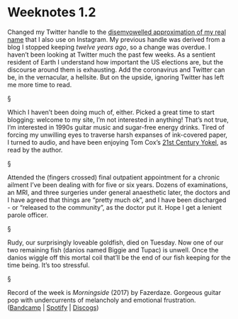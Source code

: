 # Weeknotes 1.2

Changed my Twitter handle to the [disemvowelled approximation of my real name](http://twitter.com/tmhwrd) that I also use on Instagram. My previous handle was derived from a blog I stopped keeping *twelve years ago*, so a change was overdue. I haven’t been looking at Twitter much the past few weeks. As a sentient resident of Earth I understand how important the US elections are, but the discourse around them is exhausting. Add the coronavirus and Twitter can be, in the vernacular, a hellsite. But on the upside, ignoring Twitter has left me more time to read.

§

Which I haven’t been doing much of, either. Picked a great time to start blogging: welcome to my site, I’m not interested in anything! That’s not true, I’m interested in 1990s guitar music and sugar-free energy drinks. Tired of forcing my unwilling eyes to traverse harsh expanses of ink-covered paper, I turned to audio, and have been enjoying Tom Cox’s [21st Century Yokel](http://tom-cox.com/books/21st-century-yokel/), as read by the author.

§

Attended the (fingers crossed) final outpatient appointment for a chronic ailment I’ve been dealing with for five or six years. Dozens of examinations, an MRI, and three surgeries under general anaesthetic later, the doctors and I have agreed that things are “pretty much ok”, and I have been discharged - or “released to the community”, as the doctor put it. Hope I get a lenient parole officer.

§

Rudy, our surprisingly loveable goldfish, died on Tuesday. Now one of our two remaining fish (danios named Biggie and Tupac) is unwell. Once the danios wiggle off this mortal coil that’ll be the end of our fish keeping for the time being. It’s too stressful.

§

Record of the week is *Morningside* (2017) by Fazerdaze. Gorgeous guitar pop with undercurrents of melancholy and emotional frustration. ([Bandcamp](https://fazerdaze.bandcamp.com/album/morningside) | [Spotify](https://open.spotify.com/album/3k8tMpRQseuKMu6ieN8MBi?si=nlL1krU5QyqWdxyPqNylMw) |  [Discogs](https://www.discogs.com/Fazerdaze-Morningside/master/1168540))
